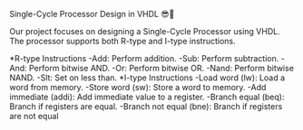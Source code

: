 Single-Cycle Processor Design in VHDL 😎🚀

Our project focuses on designing a Single-Cycle Processor using VHDL. The processor supports both R-type and I-type instructions.

*R-type Instructions
-Add: Perform addition. 
-Sub: Perform subtraction. 
-And: Perform bitwise AND. 
-Or: Perform bitwise OR.
-Nand: Perform bitwise NAND. 
-Slt: Set on less than. 
*I-type Instructions
-Load word (lw): Load a word from memory. 
-Store word (sw): Store a word to memory. 
-Add immediate (addi): Add immediate value to a register.
-Branch equal (beq): Branch if registers are equal. 
-Branch not equal (bne): Branch if registers are not equal
